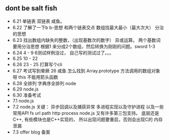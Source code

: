 ## dont be salt fish
- 6.21 单链表 双链表 咸鱼。
- 6.22 了解了一下b b-思想 和两个链表交点   数组找最大最小（最大次大） 分治的思想
- 6.23 找出数组内缺失的整数，（出现基数次的数字） 异或运算。 两个基数词要用分治思想 根据1 来分成2个数组，然后转换为刚刚的问题。sword 1-3 
- 6.24 4 - 9    6测试样例没过， 自己写的测试过了。。。
- 6.25 10 - 22   
- 6.26 23 - 25  打算写个cli
- 6.27 考试写到晕厥   26  咸鱼 怎么找到 Array.prototype 方法调用的数组对象呀 this 不能用箭头函数
- 6.28 全排列 字典序全排列  node
- 6.29 node.js
- 6.30 准备考试
- 7.1   node.js
- 7.2   node.js  关键： 异步回调以及捕获异常 多进程实现以及守护进程 以及一些常用API fs url path http process
                       node.js 又有许多第三包支持。 底层还是C++, 有些模块也是C++实现的， 所以出现问题要重启，否则会出现C的 内存泄漏
- 7.3 offer blog 备案